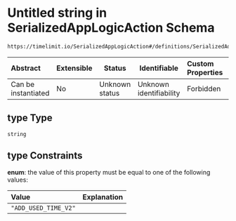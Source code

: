 # Untitled string in SerializedAppLogicAction Schema

```txt
https://timelimit.io/SerializedAppLogicAction#/definitions/SerializedAddUsedTimeActionVersion2/properties/type
```




| Abstract            | Extensible | Status         | Identifiable            | Custom Properties | Additional Properties | Access Restrictions | Defined In                                                                                            |
| :------------------ | ---------- | -------------- | ----------------------- | :---------------- | --------------------- | ------------------- | ----------------------------------------------------------------------------------------------------- |
| Can be instantiated | No         | Unknown status | Unknown identifiability | Forbidden         | Allowed               | none                | [SerializedAppLogicAction.schema.json\*](SerializedAppLogicAction.schema.json "open original schema") |

## type Type

`string`

## type Constraints

**enum**: the value of this property must be equal to one of the following values:

| Value                | Explanation |
| :------------------- | ----------- |
| `"ADD_USED_TIME_V2"` |             |
